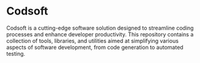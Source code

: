 # Codsoft
Codsoft is a cutting-edge software solution designed to streamline coding processes and enhance developer productivity. This repository contains a collection of tools, libraries, and utilities aimed at simplifying various aspects of software development, from code generation to automated testing.
